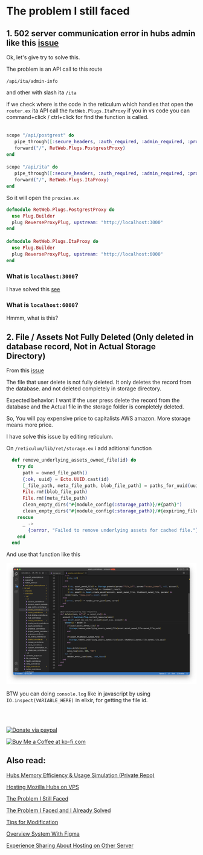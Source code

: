 # The problem I still faced

## 1. 502 server communication error in hubs admin like this [issue](https://github.com/mozilla/hubs/issues/4970#issue-1087523703)

Ok, let's give try to solve this.

The problem is an API call to this route

`/api/ita/admin-info`

and other with slash ita `/ita`

if we check where is the code in the reticulum which handles that
open the `router.ex` ita API call the `RetWeb.Plugs.ItaProxy` if you in vs code you can command+click / ctrl+click for find the function is called.

```elixir

scope "/api/postgrest" do
   pipe_through([:secure_headers, :auth_required, :admin_required, :proxy_api])
   forward("/", RetWeb.Plugs.PostgrestProxy)
end

scope "/api/ita" do
   pipe_through([:secure_headers, :auth_required, :admin_required, :proxy_api])
   forward("/", RetWeb.Plugs.ItaProxy)
end

```

So it will open the `proxies.ex`

```elixir
defmodule RetWeb.Plugs.PostgrestProxy do
  use Plug.Builder
  plug ReverseProxyPlug, upstream: "http://localhost:3000"
end

defmodule RetWeb.Plugs.ItaProxy do
  use Plug.Builder
  plug ReverseProxyPlug, upstream: "http://localhost:6000"
end
```

### What is `localhost:3000`?

I have solved this [see](https://github.com/albirrkarim/mozilla-hubs-installation-detailed/blob/main/PROBLEM_SOLVED.md##what-is-port-3000)

### What is `localhost:6000`?

Hmmm, what is this?

## 2. File / Assets Not Fully Deleted (Only deleted in database record, Not in Actual Storage Directory)

From this [issue](https://github.com/mozilla/hubs/issues/5508)

The file that user delete is not fully deleted. It only deletes the record from the database. and not deleted completely in storage directory.

Expected behavior:
I want if the user press delete the record from the database and the Actual file in the storage folder is completely deleted.

So, You will pay expensive price to capitalists AWS amazon. More storage means more price.

I have solve this issue by editing reticulum.

On `/reticulum/lib/ret/storage.ex` i add aditional function

```elixir
  def remove_underlying_assets_owned_file(id) do
    try do
      path = owned_file_path()
      {:ok, uuid} = Ecto.UUID.cast(id)
      [_file_path, meta_file_path, blob_file_path] = paths_for_uuid(uuid, path)
      File.rm!(blob_file_path)
      File.rm!(meta_file_path)
      clean_empty_dirs("#{module_config(:storage_path)}/#{path}")
      clean_empty_dirs("#{module_config(:storage_path)}/#{expiring_file_path()}")
    rescue
      _ ->
        {:error, "Failed to remove underlying assets for cached file."}
    end
  end
```

And use that function like this

![delete storage](docs_img/delete_storage.png)

BTW you can doing `console.log` like in javascript by using `IO.inspect(VARIABLE_HERE)` in elixir, for getting the file id.

<br>
<br>

<a href='https://paypal.me/AlbirrKarim' target='_blank'><img height='36' style='border:0px;height:36px;' src='https://user-images.githubusercontent.com/29292018/186840848-65e25ff9-47e2-424b-bfa0-4ca5d027b346.png' border='0' alt='Donate via paypal' /></a>

<a href='https://ko-fi.com/Q5Q0BC92X' target='_blank'><img height='36' style='border:0px;height:36px;' src='https://cdn.ko-fi.com/cdn/kofi3.png?v=3' border='0' alt='Buy Me a Coffee at ko-fi.com' /></a>

## Also read:

[Hubs Memory Efficiency & Usage Simulation (Private Repo)](https://github.com/albirrkarim/mozilla-hubs-optimization)

[Hosting Mozilla Hubs on VPS](https://github.com/albirrkarim/mozilla-hubs-installation-detailed/blob/main/VPS_FOR_HUBS.md)

[The Problem I Still Faced](https://github.com/albirrkarim/mozilla-hubs-installation-detailed/blob/main/PROBLEM_UNSOLVED.md)

[The Problem I Faced and I Already Solved](https://github.com/albirrkarim/mozilla-hubs-installation-detailed/blob/main/PROBLEM_SOLVED.md)

[Tips for Modification](https://github.com/albirrkarim/mozilla-hubs-installation-detailed/blob/main/HOW_TO_MODIFY.md)

[Overview System With Figma](https://www.figma.com/file/h92Je1ac9AtgrR5OHVv9DZ/Overview-Mozilla-Hubs-Project?node-id=0%3A1)

[Experience Sharing About Hosting on Other Server](https://github.com/albirrkarim/mozilla-hubs-installation-detailed/blob/main/EXPERIENCE.md)
